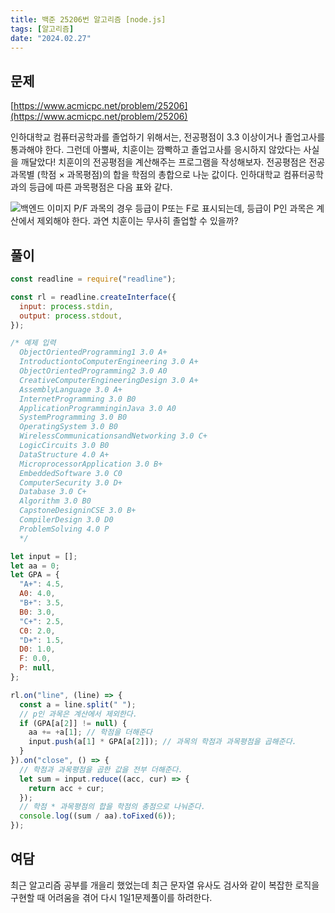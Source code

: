 ```yaml
---
title: 백준 25206번 알고리즘 [node.js]
tags: [알고리즘]
date: "2024.02.27"
---
```


## 문제

[https://www.acmicpc.net/problem/25206](https://www.acmicpc.net/problem/25206)

인하대학교 컴퓨터공학과를 졸업하기 위해서는, 전공평점이 3.3 이상이거나 졸업고사를 통과해야 한다. 그런데 아뿔싸, 치훈이는 깜빡하고 졸업고사를 응시하지 않았다는 사실을 깨달았다! 치훈이의 전공평점을 계산해주는 프로그램을 작성해보자. 전공평점은 전공과목별 (학점 × 과목평점)의 합을 학점의 총합으로 나눈 값이다. 인하대학교 컴퓨터공학과의 등급에 따른 과목평점은 다음 표와 같다.

![백엔드 이미지](/img/node/BJ25206/BJ25206.png) P/F 과목의 경우 등급이 P또는 F로 표시되는데, 등급이 P인 과목은 계산에서 제외해야 한다. 과연 치훈이는 무사히 졸업할 수 있을까?

## 풀이

```javascript
const readline = require("readline");

const rl = readline.createInterface({
  input: process.stdin,
  output: process.stdout,
});

/* 예제 입력
  ObjectOrientedProgramming1 3.0 A+
  IntroductiontoComputerEngineering 3.0 A+
  ObjectOrientedProgramming2 3.0 A0
  CreativeComputerEngineeringDesign 3.0 A+
  AssemblyLanguage 3.0 A+
  InternetProgramming 3.0 B0
  ApplicationProgramminginJava 3.0 A0
  SystemProgramming 3.0 B0
  OperatingSystem 3.0 B0
  WirelessCommunicationsandNetworking 3.0 C+
  LogicCircuits 3.0 B0
  DataStructure 4.0 A+
  MicroprocessorApplication 3.0 B+
  EmbeddedSoftware 3.0 C0
  ComputerSecurity 3.0 D+
  Database 3.0 C+
  Algorithm 3.0 B0
  CapstoneDesigninCSE 3.0 B+
  CompilerDesign 3.0 D0
  ProblemSolving 4.0 P
  */

let input = [];
let aa = 0;
let GPA = {
  "A+": 4.5,
  A0: 4.0,
  "B+": 3.5,
  B0: 3.0,
  "C+": 2.5,
  C0: 2.0,
  "D+": 1.5,
  D0: 1.0,
  F: 0.0,
  P: null,
};

rl.on("line", (line) => {
  const a = line.split(" ");
  // p인 과목은 계산에서 제외한다.
  if (GPA[a[2]] != null) {
    aa += +a[1]; // 학점을 더해준다
    input.push(a[1] * GPA[a[2]]); // 과목의 학점과 과목평점을 곱해준다.
  }
}).on("close", () => {
  // 학점과 과목평점을 곱한 값을 전부 더해준다.
  let sum = input.reduce((acc, cur) => {
    return acc + cur;
  });
  // 학점 * 과목평점의 합을 학점의 총점으로 나눠준다.
  console.log((sum / aa).toFixed(6));
});
```

## 여담

최근 알고리즘 공부를 개을리 했었는데 최근 문자열 유사도 검사와 같이 복잡한 로직을 구현할 때 어려움을 겪어 다시 1일1문제풀이를 하려한다.
